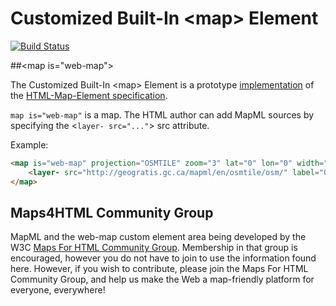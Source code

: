 
# Customized Built-In &lt;map&gt; Element

[![Build Status](https://travis-ci.org/prushforth/Web-Map-Custom-Element.svg?branch=master)](https://travis-ci.org/prushforth/Web-Map-Custom-Element)

##&lt;map is="web-map"&gt;

The Customized Built-In &lt;map&gt; Element is a prototype [implementation](http://maps4html.github.io/Web-Map-Custom-Element/) of the [HTML-Map-Element specification](http://maps4html.github.io/HTML-Map-Element/spec/).

`map is="web-map"` is a map. The HTML author can add MapML sources by specifying the &lt;`layer- src="..."`&gt; src attribute.

Example:
<!---
```
<custom-element-demo>
  <template>
    <script src="../webcomponentsjs/webcomponents-lite.js"></script>
    <link rel="import" href="web-map.html">
    <map is="web-map" projection="OSMTILE" zoom="3" lat="0" lon="0" width="640" height="480" controls>
          <layer- src="http://geogratis.gc.ca/mapml/en/osmtile/osm/" label="OpenStreetMap" checked></layer->
    </map>
  </template>
</custom-element-demo>
```
-->
```html
<map is="web-map" projection="OSMTILE" zoom="3" lat="0" lon="0" width="900" height="400" controls>
    <layer- src="http://geogratis.gc.ca/mapml/en/osmtile/osm/" label="OpenStreetMap" checked></layer->
</map>
```

## Maps4HTML Community Group

MapML and the web-map custom element area being developed by the W3C [Maps For HTML Community Group](http://www.w3.org/community/maps4html/).  Membership in that group is encouraged, however you do not have to join to use the information found here.  However, if you wish to contribute, please join the Maps For HTML Community Group, and help us make the Web a map-friendly platform for everyone, everywhere!
